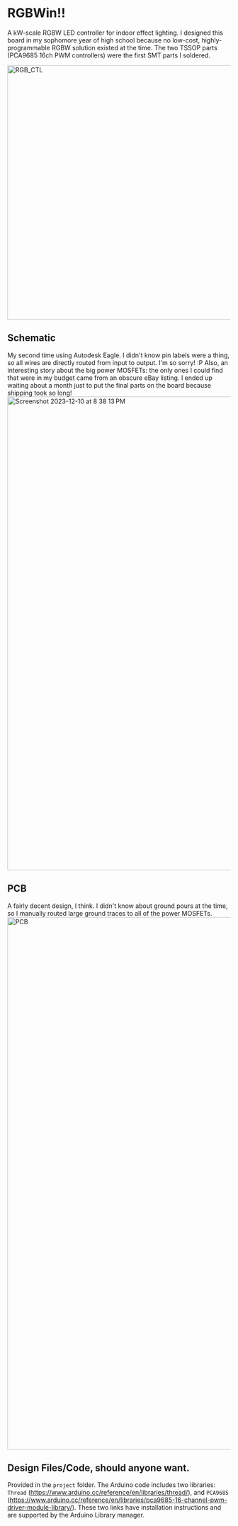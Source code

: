 # RGBWin!!
A kW-scale RGBW LED controller for indoor effect lighting. I designed this board in my sophomore year of high school because no low-cost, highly-programmable RGBW solution existed at the time. The two TSSOP parts (PCA9685 16ch PWM controllers) were the first SMT parts I soldered. 

<img width="574" alt="RGB_CTL" src="https://github.com/Eemac/RGBWin/assets/28767801/6c384f1c-3ea0-4cce-a8fe-c2e29c577260">

## Schematic
My second time using Autodesk Eagle. I didn't know pin labels were a thing, so all wires are directly routed from input to output. I'm so sorry! :P Also, an interesting story about the big power MOSFETs: the only ones I could find that were in my budget came from an obscure eBay listing. I ended up waiting about a month just to put the final parts on the board because shipping took so long! 
<img width="1069" alt="Screenshot 2023-12-10 at 8 38 13 PM" src="https://github.com/Eemac/RGBWin/assets/28767801/3c736e16-e352-4de5-9565-e856c31945ce">

## PCB
A fairly decent design, I think. I didn't know about ground pours at the time, so I manually routed large ground traces to all of the power MOSFETs.
<img width="1202" alt="PCB" src="https://github.com/Eemac/RGBWin/assets/28767801/6b74a802-0593-4c2d-a868-0058d82da56c">

## Design Files/Code, should anyone want.
Provided in the `project` folder.
The Arduino code includes two libraries: `Thread` (https://www.arduino.cc/reference/en/libraries/thread/), and `PCA9685` (https://www.arduino.cc/reference/en/libraries/pca9685-16-channel-pwm-driver-module-library/). These two links have installation instructions and are supported by the Arduino Library manager.
